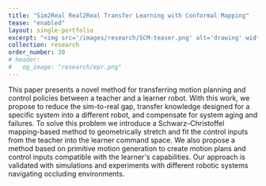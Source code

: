 ```yaml
---
title: "Sim2Real Real2Real Transfer Learning with Conformal Mapping"
tease: "enabled"
layout: single-portfolio
excerpt: "<img src='/images/research/SCM-teaser.png' alt='drawing' width='400px'/>"
collection: research
order_number: 30
# header: 
#   og_image: "research/epr.png"
---
```


This paper presents a novel method for transferring motion planning and control policies between a teacher and a learner robot. With this work, we propose to reduce the sim-to-real gap, transfer knowledge designed for a specific system into a different robot, and compensate for system aging and failures. To solve this problem we introduce a Schwarz–Christoffel mapping-based method to geometrically stretch and fit the control inputs from the teacher into the learner command space. We also propose a method based on primitive motion generation to create motion plans and control inputs compatible with the learner's capabilities. Our approach is validated with simulations and experiments with different robotic systems navigating occluding environments.